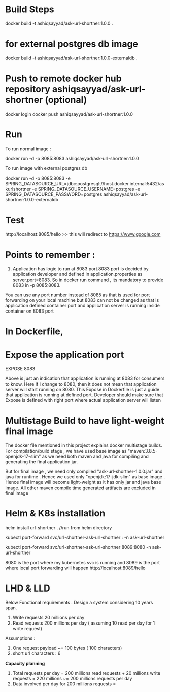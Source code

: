 # Build Steps

docker build -t ashiqsayyad/ask-url-shortner:1.0.0 .

# for external postgres db image
docker build -t ashiqsayyad/ask-url-shortner:1.0.0-externaldb .

# Push to remote docker hub repository ashiqsayyad/ask-url-shortner (optional)

docker login
docker push ashiqsayyad/ask-url-shortner:1.0.0

# Run

To run normal image :

docker run -d -p 8085:8083 ashiqsayyad/ask-url-shortner:1.0.0

To run image with external postgres db

docker run -d -p 8085:8083 -e  SPRING_DATASOURCE_URL=jdbc:postgresql://host.docker.internal:5432/askurlshortner -e SPRING_DATASOURCE_USERNAME=postgres -e SPRING_DATASOURCE_PASSWORD=postgres ashiqsayyad/ask-url-shortner:1.0.0-externaldb

# Test

http://localhost:8085/hello   >> this will redirect to https://www.google.com

# Points to remember :

1. Application has logic to run at 8083 port.8083 port is decided by application developer and defined in application.properties as server.port=8083. So in docker run command , its mandatory to provide 8083 in -p 8085:8083.

You can use any port number instead of 8085 as that is used for port forwarding on your local machine but 8083 can not be changed as that is application defined container port and application server is running inside container on 8083 port

# In Dockerfile,

# Expose the application port
EXPOSE 8083

Above is just an indication that application is running at 8083 for consumers to know. Here if I change to 8080, then it does not mean that application server will start running on 8080. This Expose <port> in Dockerfile is just a guide that application is running at defined port. Developer should make sure that Expose <port> is defined with right port where actual application server will listen

# Multistage Build to have light-weight final image

The docker file mentioned in this project explains docker multistage builds.
For compilation/build stage , we have used base image as "maven:3.8.5-openjdk-17-slim"  as we need both maven and java for compiling and generating the final application jar.

But for final image , we need only compiled "ask-url-shortner-1.0.0.jar" and java for runtime . Hence we used only "openjdk:17-jdk-slim" as base image . Hence final image will become light-weight as it has only jar and java base image. All other maven compile time generated artifacts are excluded in final image

# Helm & K8s installation

helm install url-shortner .    //run from helm directory

kubectl port-forward svc/url-shortner-ask-url-shortner <local-machine-port where you want port to be forwarded>:<service-port where svc is running> -n ask-url-shortner

kubectl port-forward svc/url-shortner-ask-url-shortner 8089:8080 -n ask-url-shortner  

8080 is the port where my kubernetes svc is running and 8089 is the port where local port forwarding will happen http://localhost:8089/hello


# LHD & LLD

Below Functional requirements . Design a system considering 10 years span. 
1) Write requests 20 millions per day
2) Read requests  200 millions per day ( assuming 10 read per day for 1 write request)

Assumptions : 
1) One request payload ~= 100 bytes ( 100 characters)
2) short url characters : 6

**Capacity planning**

1) Total requests per day = 200 millions read requests + 20 millions write requests = 220 millions ~= 200 millions requests per day
2) Data involved per day for 200 millions requests = 


















